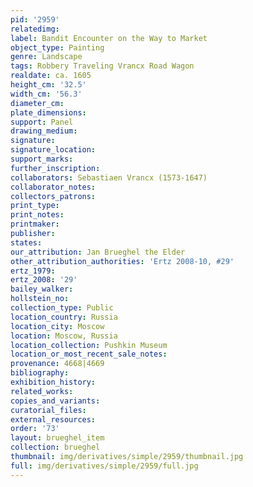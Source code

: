 ```yaml
---
pid: '2959'
relatedimg: 
label: Bandit Encounter on the Way to Market
object_type: Painting
genre: Landscape
tags: Robbery Traveling Vrancx Road Wagon
realdate: ca. 1605
height_cm: '32.5'
width_cm: '56.3'
diameter_cm: 
plate_dimensions: 
support: Panel
drawing_medium: 
signature: 
signature_location: 
support_marks: 
further_inscription: 
collaborators: Sebastiaen Vrancx (1573-1647)
collaborator_notes: 
collectors_patrons: 
print_type: 
print_notes: 
printmaker: 
publisher: 
states: 
our_attribution: Jan Brueghel the Elder
other_attribution_authorities: 'Ertz 2008-10, #29'
ertz_1979: 
ertz_2008: '29'
bailey_walker: 
hollstein_no: 
collection_type: Public
location_country: Russia
location_city: Moscow
location: Moscow, Russia
location_collection: Pushkin Museum
location_or_most_recent_sale_notes: 
provenance: 4668|4669
bibliography: 
exhibition_history: 
related_works: 
copies_and_variants: 
curatorial_files: 
external_resources: 
order: '73'
layout: brueghel_item
collection: brueghel
thumbnail: img/derivatives/simple/2959/thumbnail.jpg
full: img/derivatives/simple/2959/full.jpg
---
```

